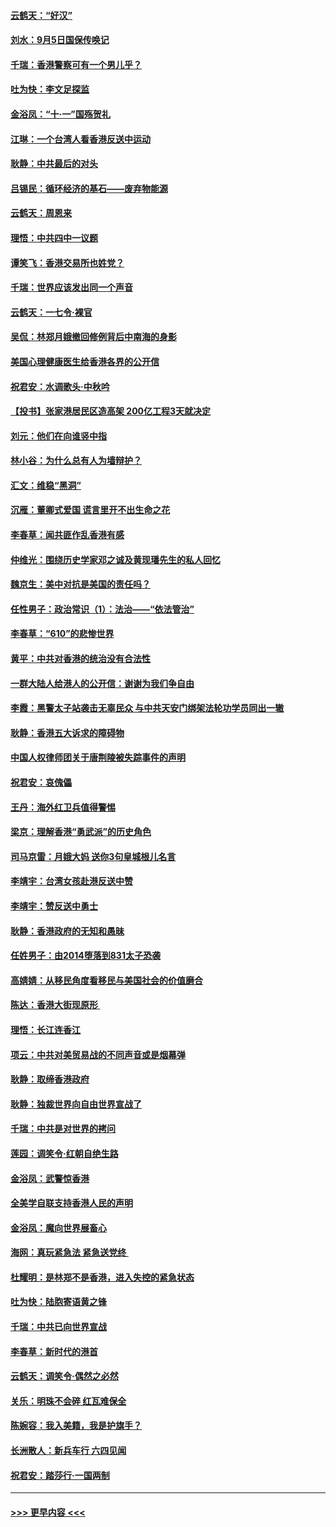 #### [云鹤天：“好汉”](../pages/nsc993/n11513536.md?t=09111122) 
#### [刘水：9月5日国保传唤记](../pages/nsc993/n11513460.md?t=09111122) 
#### [千瑞：香港警察可有一个男儿乎？](../pages/nsc993/n11513109.md?t=09111122) 
#### [吐为快：李文足探监](../pages/nsc993/n11509622.md?t=09111122) 
#### [金浴凤：“十‧一”国殇贺礼](../pages/nsc993/n11509593.md?t=09111122) 
#### [江琳：一个台湾人看香港反送中运动](../pages/nsc993/n11509211.md?t=09111122) 
#### [耿静：中共最后的对头](../pages/nsc993/n11508308.md?t=09111122) 
#### [吕锡民：循环经济的基石——废弃物能源](../pages/nsc993/n11508212.md?t=09111122) 
#### [云鹤天：周恩来](../pages/nsc993/n11508055.md?t=09111122) 
#### [理悟：中共四中一议题](../pages/nsc993/n11507782.md?t=09111122) 
#### [谭笑飞：香港交易所也姓党？](../pages/nsc993/n11507753.md?t=09111122) 
#### [千瑞：世界应该发出同一个声音](../pages/nsc993/n11507290.md?t=09111122) 
#### [云鹤天：一七令‧裸官](../pages/nsc993/n11507177.md?t=09111122) 
#### [吴侃：林郑月娥撤回修例背后中南海的身影](../pages/nsc993/n11506876.md?t=09111122) 
#### [美国心理健康医生给香港各界的公开信](../pages/nsc993/n11506809.md?t=09111122) 
#### [祝君安：水调歌头‧中秋吟](../pages/nsc993/n11506758.md?t=09111122) 
#### [【投书】张家港居民区造高架 200亿工程3天就决定](../pages/nsc993/n11506682.md?t=09111122) 
#### [刘元：他们在向谁竖中指](../pages/nsc993/n11505384.md?t=09111122) 
#### [林小谷：为什么总有人为墙辩护？](../pages/nsc993/n11505226.md?t=09111122) 
#### [汇文：维稳“黑洞”](../pages/nsc993/n11504347.md?t=09111122) 
#### [沉雁：董卿式爱国 谎言里开不出生命之花](../pages/nsc993/n11503215.md?t=09111122) 
#### [李春草：闻共匪作乱香港有感](../pages/nsc993/n11503072.md?t=09111122) 
#### [仲维光：围绕历史学家邓之诚及黄现璠先生的私人回忆](../pages/nsc993/n11501330.md?t=09111122) 
#### [魏京生：美中对抗是美国的责任吗？](../pages/nsc993/n11500723.md?t=09111122) 
#### [任性男子：政治常识（1）：法治——“依法管治”](../pages/nsc993/n11500791.md?t=09111122) 
#### [李春草：“610”的悲惨世界](../pages/nsc993/n11501141.md?t=09111122) 
#### [黄平：中共对香港的统治没有合法性](../pages/nsc993/n11499473.md?t=09111122) 
#### [一群大陆人给港人的公开信：谢谢为我们争自由](../pages/nsc993/n11500402.md?t=09111122) 
#### [李霞：黑警太子站袭击无辜民众 与中共天安门绑架法轮功学员同出一辙](../pages/nsc993/n11499805.md?t=09111122) 
#### [耿静：香港五大诉求的障碍物](../pages/nsc993/n11497578.md?t=09111122) 
#### [中国人权律师团关于唐荆陵被失踪事件的声明](../pages/nsc993/n11500014.md?t=09111122) 
#### [祝君安：哀傀儡](../pages/nsc993/n11499776.md?t=09111122) 
#### [王丹：海外红卫兵值得警惕](../pages/nsc993/n11498138.md?t=09111122) 
#### [梁京：理解香港“勇武派”的历史角色](../pages/nsc993/n11498006.md?t=09111122) 
#### [司马京雷：月娥大妈  送你3句皇城根儿名言](../pages/nsc993/n11497885.md?t=09111122) 
#### [李靖宇：台湾女孩赴港反送中赞](../pages/nsc993/n11497721.md?t=09111122) 
#### [李靖宇：赞反送中勇士](../pages/nsc993/n11497452.md?t=09111122) 
#### [耿静：香港政府的无知和愚昧](../pages/nsc993/n11494238.md?t=09111122) 
#### [任姓男子：由2014堕落到831太子恐袭](../pages/nsc993/n11496683.md?t=09111122) 
#### [高婧婧：从移民角度看移民与美国社会的价值磨合](../pages/nsc993/n11495757.md?t=09111122) 
#### [陈达：香港大街现原形 ](../pages/nsc993/n11495441.md?t=09111122) 
#### [理悟：长江连香江](../pages/nsc993/n11495377.md?t=09111122) 
#### [项云：中共对美贸易战的不同声音或是烟幕弹](../pages/nsc993/n11494929.md?t=09111122) 
#### [耿静：取缔香港政府](../pages/nsc993/n11494218.md?t=09111122) 
#### [耿静：独裁世界向自由世界宣战了](../pages/nsc993/n11494190.md?t=09111122) 
#### [千瑞：中共是对世界的拷问](../pages/nsc993/n11493021.md?t=09111122) 
#### [莲园：调笑令‧红朝自绝生路](../pages/nsc993/n11493011.md?t=09111122) 
#### [金浴凤：武警惊香港](../pages/nsc993/n11492994.md?t=09111122) 
#### [全美学自联支持香港人民的声明](../pages/nsc993/n11492630.md?t=09111122) 
#### [金浴凤：魔向世界展畜心](../pages/nsc993/n11492599.md?t=09111122) 
#### [海网：真玩紧急法 紧急送党终 ](../pages/nsc993/n11492535.md?t=09111122) 
#### [杜耀明：是林郑不是香港，进入失控的紧急状态](../pages/nsc993/n11491420.md?t=09111122) 
#### [吐为快：陆胞寄语黄之锋](../pages/nsc993/n11491117.md?t=09111122) 
#### [千瑞：中共已向世界宣战](../pages/nsc993/n11490123.md?t=09111122) 
#### [李春草：新时代的港首](../pages/nsc993/n11489864.md?t=09111122) 
#### [云鹤天：调笑令·偶然之必然](../pages/nsc993/n11489701.md?t=09111122) 
#### [关乐：明珠不会碎 红瓦难保全](../pages/nsc993/n11489647.md?t=09111122) 
#### [陈婉容：我入美籍，我是护旗手？](../pages/nsc993/n11487908.md?t=09111122) 
#### [长洲散人：新兵车行 六四见闻](../pages/nsc993/n11487729.md?t=09111122) 
#### [祝君安：踏莎行‧一国两制](../pages/nsc993/n11487699.md?t=09111122) 

----
#### [ >>> 更早内容 <<< ](../indexes/nsc993-earlier.md)
